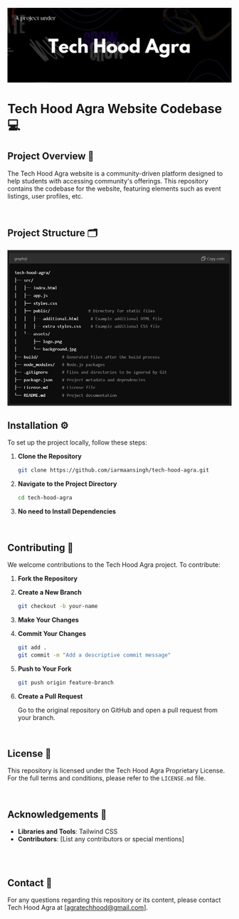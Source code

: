 ![Tech Hood Agra Banner](assets/images/banner.png)

# Tech Hood Agra Website Codebase 💻

## Project Overview 🌟

The Tech Hood Agra website is a community-driven platform designed to help students with accessing community's offerings. This repository contains the codebase for the website, featuring elements such as event listings, user profiles, etc.

<br>

## Project Structure 🗂️

<img src="assets/images/project-struct.png" width="550" height="350" />

<br>

## Installation ⚙️

To set up the project locally, follow these steps:

1. **Clone the Repository**

    ```bash
    git clone https://github.com/iarmaansingh/tech-hood-agra.git
    ```

2. **Navigate to the Project Directory**

    ```bash
    cd tech-hood-agra
    ```

3. **No need to Install Dependencies**

<br>

## Contributing 🤝

We welcome contributions to the Tech Hood Agra project. To contribute:

1. **Fork the Repository**

2. **Create a New Branch**

    ```bash
    git checkout -b your-name
    ```

3. **Make Your Changes**

4. **Commit Your Changes**

    ```bash
    git add .
    git commit -m "Add a descriptive commit message"
    ```

5. **Push to Your Fork**

    ```bash
    git push origin feature-branch
    ```

6. **Create a Pull Request**

    Go to the original repository on GitHub and open a pull request from your branch.

<br>

## License 📜

This repository is licensed under the Tech Hood Agra Proprietary License. For the full terms and conditions, please refer to the `LICENSE.md` file.

<br>

## Acknowledgements 🙏

- **Libraries and Tools**: Tailwind CSS
- **Contributors**: [List any contributors or special mentions]

<br>

<br>

## Contact 📧

For any questions regarding this repository or its content, please contact Tech Hood Agra at [agratechhood@gmail.com].

<br>
